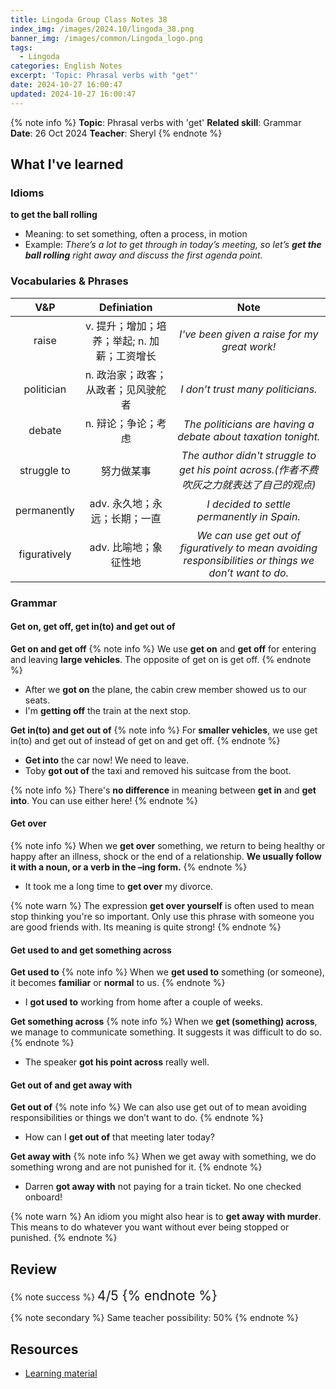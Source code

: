 ```yaml
---
title: Lingoda Group Class Notes 38
index_img: /images/2024.10/lingoda_38.png
banner_img: /images/common/Lingoda_logo.png
tags:
  - Lingoda
categories: English Notes
excerpt: 'Topic: Phrasal verbs with "get"'
date: 2024-10-27 16:00:47
updated: 2024-10-27 16:00:47
---
```


{% note info %}
**Topic**: Phrasal verbs with 'get'
**Related skill**: Grammar  
**Date**: 26 Oct 2024
**Teacher**: Sheryl
{% endnote %}

## What I've learned

### Idioms
**to get the ball rolling**
- Meaning: to set something, often a process, in motion
- Example: *There’s a lot to get through in today’s meeting, so let’s **get the ball rolling** right away and discuss the first agenda point.*

### Vocabularies & Phrases

|     V&P      |                 Definiation                  |                                                 Note                                                  |
| :----------: | :------------------------------------------: | :---------------------------------------------------------------------------------------------------: |
|    raise     | v.	提升；增加；培养；举起; n.	加薪；工资增长 |                             *I've been given a raise for my great work!*                              |
|  politician  |     n.	政治家；政客；从政者；见风驶舵者      |                                   *I don't trust many politicians.*                                   |
|    debate    |             n.	辩论；争论；考虑              |                     *The politicians are having a debate about taxation tonight.*                     |
| struggle to  |                  努力做某事                  |       *The author didn't struggle to get his point across.(作者不费吹灰之力就表达了自己的观点)*       |
| permanently  |        adv.	永久地；永远；长期；一直         |                              *I decided to settle permanently in Spain.*                              |
| figuratively |            adv. 比喻地；象征性地             | *We can use get out of figuratively to mean avoiding responsibilities or things we don’t want to do.* |


### Grammar

#### Get on, get off, get in(to) and get out of

**Get on and get off**
{% note info %}
We use **get on** and **get off** for entering and leaving **large vehicles**. The opposite of get on is get off.
{% endnote %}
- After we **got on** the plane, the cabin crew member showed us to our seats.
- I'm **getting off** the train at the next stop. 

**Get in(to) and get out of**
{% note info %}
For **smaller vehicles**, we use get in(to) and get out of instead of get on and get off. 
{% endnote %}
- **Get into** the car now! We need to leave.
- Toby **got out of** the taxi and removed his suitcase from the boot.

{% note info %}
There's **no difference** in meaning between **get in** and **get into**. You can use either here!
{% endnote %}

#### Get over

{% note info %}
When we **get over** something, we return to being healthy or happy after an illness, shock or the end of a relationship. **We usually follow it with a noun, or a verb in the –ing form.**
{% endnote %}
- It took me a long time to **get over** my divorce.

 
{% note warn %}
The expression **get over yourself** is often used to mean stop thinking you're so important. 
Only use this phrase with someone you are good friends with. Its meaning is quite strong!
{% endnote %}

#### Get used to and get something across

**Get used to**
{% note info %}
When we **get used to** something (or someone), it becomes **familiar** or **normal** to us.
{% endnote %}
- I **got used to** working from home after a couple of weeks. 

**Get something across**
{% note info %}
When we **get (something) across**, we manage to communicate something. It suggests it was difficult to do so.
{% endnote %}
- The speaker **got his point across** really well.

#### Get out of and get away with
**Get out of**
{% note info %}
We can also use get out of to mean avoiding responsibilities or things we don’t want to do.
{% endnote %}
- How can I **get out of** that meeting later today?

**Get away with**
{% note info %}
When we get away with something, we do something wrong and are not punished for it.
{% endnote %}
- Darren **got away with** not paying for a train ticket. No one checked onboard!
 
{% note warn %}
An idiom you might also hear is to **get away with murder**.
This means to do whatever you want without ever being stopped or punished.
{% endnote %}
## Review

{% note success %}
<span style="font-size:1.5em;">
4/5
<span>
{% endnote %}

{% note secondary %}
<span style="font-size:1em;">
Same teacher possibility: 50%
<span>
{% endnote %}

## Resources
- [Learning material](https://learn.lingoda.com/en/account/class/details/6714e36924390)
